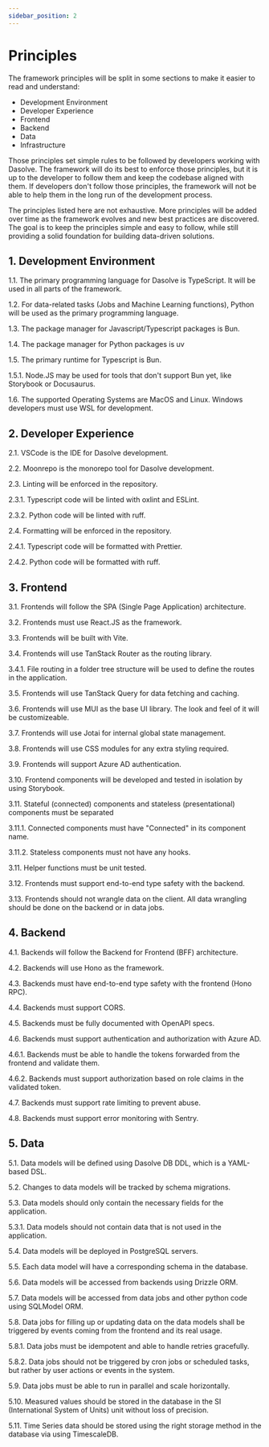 ```yaml
---
sidebar_position: 2
---
```


# Principles

The framework principles will be split in some sections to make it easier to read and understand:

- Development Environment
- Developer Experience
- Frontend
- Backend
- Data
- Infrastructure

Those principles set simple rules to be followed by developers working with Dasolve. The framework will do its best to enforce those principles, but it is up to the developer to follow them and keep the codebase aligned with them. If developers don't follow those principles, the framework will not be able to help them in the long run of the development process.

The principles listed here are not exhaustive. More principles will be added over time as the framework evolves and new best practices are discovered. The goal is to keep the principles simple and easy to follow, while still providing a solid foundation for building data-driven solutions.

## 1. Development Environment

1.1. The primary programming language for Dasolve is TypeScript. It will be used in all parts of the framework.

1.2. For data-related tasks (Jobs and Machine Learning functions), Python will be used as the primary programming language.

1.3. The package manager for Javascript/Typescript packages is Bun.

1.4. The package manager for Python packages is uv

1.5. The primary runtime for Typescript is Bun.

1.5.1. Node.JS may be used for tools that don't support Bun yet, like Storybook or Docusaurus.

1.6. The supported Operating Systems are MacOS and Linux. Windows developers must use WSL for development.

## 2. Developer Experience

2.1. VSCode is the IDE for Dasolve development.

2.2. Moonrepo is the monorepo tool for Dasolve development.

2.3. Linting will be enforced in the repository.

2.3.1. Typescript code will be linted with oxlint and ESLint.

2.3.2. Python code will be linted with ruff.

2.4. Formatting will be enforced in the repository.

2.4.1. Typescript code will be formatted with Prettier.

2.4.2. Python code will be formatted with ruff.

## 3. Frontend

3.1. Frontends will follow the SPA (Single Page Application) architecture.

3.2. Frontends must use React.JS as the framework.

3.3. Frontends will be built with Vite.

3.4. Frontends will use TanStack Router as the routing library.

3.4.1. File routing in a folder tree structure will be used to define the routes in the application.

3.5. Frontends will use TanStack Query for data fetching and caching.

3.6. Frontends will use MUI as the base UI library. The look and feel of it will be customizeable.

3.7. Frontends will use Jotai for internal global state management.

3.8. Frontends will use CSS modules for any extra styling required.

3.9. Frontends will support Azure AD authentication.

3.10. Frontend components will be developed and tested in isolation by using Storybook.

3.11. Stateful (connected) components and stateless (presentational) components must be separated

3.11.1. Connected components must have "Connected" in its component name.

3.11.2. Stateless components must not have any hooks.

3.11. Helper functions must be unit tested.

3.12. Frontends must support end-to-end type safety with the backend.

3.13. Frontends should not wrangle data on the client. All data wrangling should be done on the backend or in data jobs.

## 4. Backend

4.1. Backends will follow the Backend for Frontend (BFF) architecture.

4.2. Backends will use Hono as the framework.

4.3. Backends must have end-to-end type safety with the frontend (Hono RPC).

4.4. Backends must support CORS.

4.5. Backends must be fully documented with OpenAPI specs.

4.6. Backends must support authentication and authorization with Azure AD.

4.6.1. Backends must be able to handle the tokens forwarded from the frontend and validate them.

4.6.2. Backends must support authorization based on role claims in the validated token.

4.7. Backends must support rate limiting to prevent abuse.

4.8. Backends must support error monitoring with Sentry.

## 5. Data

5.1. Data models will be defined using Dasolve DB DDL, which is a YAML-based DSL.

5.2. Changes to data models will be tracked by schema migrations.

5.3. Data models should only contain the necessary fields for the application.

5.3.1. Data models should not contain data that is not used in the application.

5.4. Data models will be deployed in PostgreSQL servers.

5.5. Each data model will have a corresponding schema in the database.

5.6. Data models will be accessed from backends using Drizzle ORM.

5.7. Data models will be accessed from data jobs and other python code using SQLModel ORM.

5.8. Data jobs for filling up or updating data on the data models shall be triggered by events coming from the frontend and its real usage.

5.8.1. Data jobs must be idempotent and able to handle retries gracefully.

5.8.2. Data jobs should not be triggered by cron jobs or scheduled tasks, but rather by user actions or events in the system.

5.9. Data jobs must be able to run in parallel and scale horizontally.

5.10. Measured values should be stored in the database in the SI (International System of Units) unit without loss of precision.

5.11. Time Series data should be stored using the right storage method in the database via using TimescaleDB.
